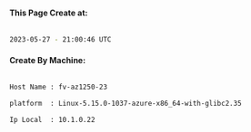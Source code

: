 
   
#### This Page Create at:

```bash

2023-05-27 - 21:00:46 UTC

```

#### Create By Machine:

```bash

Host Name : fv-az1250-23

platform  : Linux-5.15.0-1037-azure-x86_64-with-glibc2.35

Ip Local  : 10.1.0.22

```

